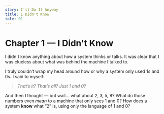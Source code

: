 ```yaml
---
story: I'll Do It Anyway
title: I Didn't Know
tale: 01
---
```


# Chapter 1 — I Didn't Know

I didn't know anything about how a system thinks or talks.
It was clear that I was clueless about what was behind the machine I talked to.

I truly couldn’t wrap my head around how or why a system only used 1s and 0s.
I said to myself:
> *That’s it? That’s all? Just 1 and 0?*

And then I thought — but wait… what about 2, 3, 5, 8?
What do those numbers even *mean* to a machine that only sees 1 and 0?
How does a system **know** what “2” is, using only the language of 1 and 0?
